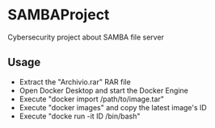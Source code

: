 # SAMBAProject
Cybersecurity project about SAMBA file server

## Usage
- Extract the "Archivio.rar" RAR file
- Open Docker Desktop and start the Docker Engine
- Execute "docker import /path/to/image.tar"
- Execute "docker images" and copy the latest image's ID
- Execute "docke run -it ID /bin/bash"
